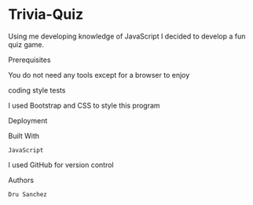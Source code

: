 # Trivia-Quiz

Using me developing knowledge of JavaScript I decided to develop a fun quiz game.

Prerequisites

You do not need any tools except for a browser to enjoy


coding style tests

I used Bootstrap and CSS to style this program

Deployment


Built With

    JavaScript

I used GitHub for version control

Authors

    Dru Sanchez

